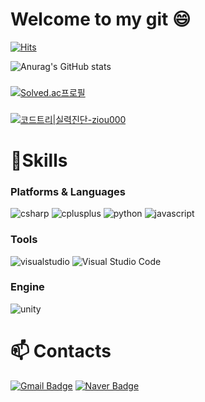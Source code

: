 # Welcome to my git 😄

[![Hits](https://hits.seeyoufarm.com/api/count/incr/badge.svg?url=https%3A%2F%2Fgithub.com%2Floftdoggy&count_bg=%23E8D9FF&title_bg=%23FFD9EC&icon=&icon_color=%23FAE0D4&title=hits&edge_flat=false)](https://hits.seeyoufarm.com)

![Anurag's GitHub stats](https://github-readme-stats.vercel.app/api?username=Attic-Yellow&show_icons=true&theme=dracula)
###
###
[![Solved.ac프로필](http://mazassumnida.wtf/api/v2/generate_badge?boj=ziou000)](https://solved.ac/ziou000)
###
###
[![코드트리|실력진단-ziou000](https://banner.codetree.ai/v1/banner/ziou000)](https://www.codetree.ai/profiles/ziou000)

# 💪Skills

### Platforms & Languages
![csharp](https://img.shields.io/badge/c%20sharp-512BD4.svg?&style=for-the-badge&logo=csharp&logoColor=white)
![cplusplus](https://img.shields.io/badge/c%20++-00599C.svg?&style=for-the-badge&logo=cplusplus&logoColor=white)
![python](https://img.shields.io/badge/python-3776AB.svg?&style=for-the-badge&logo=python&logoColor=white)
![javascript](https://img.shields.io/badge/javascript-F7DF1E.svg?&style=for-the-badge&logo=javascript&logoColor=white)

### Tools
![visualstudio](https://img.shields.io/badge/visual%20studio-5C2D91.svg?&style=for-the-badge&logo=visualstudio&logoColor=white)
![Visual Studio Code](https://img.shields.io/badge/Visual%20Studio%20Code-007ACC.svg?&style=for-the-badge&logo=Visual%20Studio%20Code&logoColor=white)

### Engine
![unity](https://img.shields.io/badge/unity-000000.svg?&style=for-the-badge&logo=unity&logoColor=white)


# 📫 Contacts
[![Gmail Badge](https://img.shields.io/badge/Gmail-d14836?style=flat-square&logo=Gmail&logoColor=white&link=mailto:chtori1202@gmail.com)](mailto:chtori1202@gmail.com)
[![Naver Badge](https://img.shields.io/badge/Naver-03C75A?style=flat-square&logo=Naver&logoColor=white&link=mailto:ziou000@naver.com)](mailto:ziou000@naver.com)
 
<!--
**loftdoggy/loftdoggy** is a ✨ _special_ ✨ repository because its `README.md` (this file) appears on your GitHub profile.

Here are some ideas to get you started:

- 🔭 I’m currently working on ...
- 🌱 I’m currently learning ...
- 👯 I’m looking to collaborate on ...
- 🤔 I’m looking for help with ...
- 💬 Ask me about ...
- 📫 How to reach me: ...
- 😄 Pronouns: ...
- ⚡ Fun fact: ...
-->
